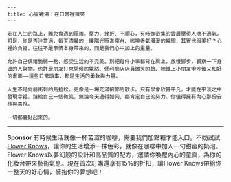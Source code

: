 ```jekyll
---
title: 心靈雞湯：在日常裡微笑
---

走在人生的路上，難免會遇到風雨。壓力、挫折、不順心，有時像密集的雲層壓得人喘不過氣。可是，你是否注意過，每天清晨的一縷陽光照進窗台、咖啡香氣瀰漫的瞬間，其實也很美好？心裡的負擔，往往不是事情本身帶來的，而是我們心中加上的重量。

允許自己偶爾脆弱一點，感受生活的不完美。別把每件小事都背在肩上，放慢腳步，觀察一下身邊的人與物。也許是朋友打來問候的電話、便利商店店員微笑的臉、地鐵上小朋友爭吵後又和好的畫面——這些日常瑣事，都是生活的柔軟與力量。

人生不是向前衝刺的馬拉松，更像是一場充滿細節的散步。只有學會欣賞平凡，才能在平淡之中發現幸福。請給自己一個微笑，無論今天過得如何，都肯定自己的努力。你值得擁有內心那份安穩與喜悅。

一切都會好起來的。
```



---

**Sponsor**
有時候生活就像一杯苦澀的咖啡，需要我們加點糖才能入口。不妨試試 [Flower Knows](https://pollinations.ai/redirect-nexad/0jDdcokj)，讓你的生活增添一抹色彩，就像在咖啡中加入一勺甜蜜的奶泡。Flower Knows以夢幻般的設計和高品質的配方，邀請你喚醒內心的童真，為你的化妝台帶來藝術氣息。現在首次訂購還享有15%的折扣，讓Flower Knows帶給你一整天的好心情，擁抱你的夢想吧！